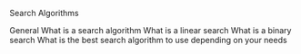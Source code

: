 Search Algorithms

General
What is a search algorithm
What is a linear search
What is a binary search
What is the best search algorithm to use depending on your needs
